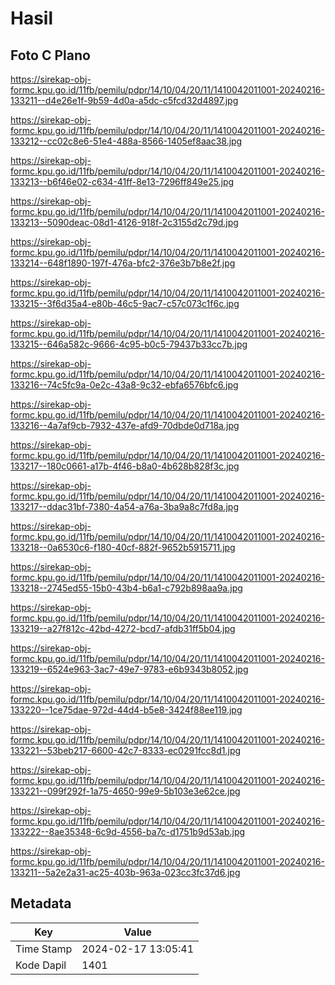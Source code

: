 # Hasil

## Foto C Plano

https://sirekap-obj-formc.kpu.go.id/11fb/pemilu/pdpr/14/10/04/20/11/1410042011001-20240216-133211--d4e26e1f-9b59-4d0a-a5dc-c5fcd32d4897.jpg

https://sirekap-obj-formc.kpu.go.id/11fb/pemilu/pdpr/14/10/04/20/11/1410042011001-20240216-133212--cc02c8e6-51e4-488a-8566-1405ef8aac38.jpg

https://sirekap-obj-formc.kpu.go.id/11fb/pemilu/pdpr/14/10/04/20/11/1410042011001-20240216-133213--b6f46e02-c634-41ff-8e13-7296ff849e25.jpg

https://sirekap-obj-formc.kpu.go.id/11fb/pemilu/pdpr/14/10/04/20/11/1410042011001-20240216-133213--5090deac-08d1-4126-918f-2c3155d2c79d.jpg

https://sirekap-obj-formc.kpu.go.id/11fb/pemilu/pdpr/14/10/04/20/11/1410042011001-20240216-133214--648f1890-197f-476a-bfc2-376e3b7b8e2f.jpg

https://sirekap-obj-formc.kpu.go.id/11fb/pemilu/pdpr/14/10/04/20/11/1410042011001-20240216-133215--3f6d35a4-e80b-46c5-9ac7-c57c073c1f6c.jpg

https://sirekap-obj-formc.kpu.go.id/11fb/pemilu/pdpr/14/10/04/20/11/1410042011001-20240216-133215--646a582c-9666-4c95-b0c5-79437b33cc7b.jpg

https://sirekap-obj-formc.kpu.go.id/11fb/pemilu/pdpr/14/10/04/20/11/1410042011001-20240216-133216--74c5fc9a-0e2c-43a8-9c32-ebfa6576bfc6.jpg

https://sirekap-obj-formc.kpu.go.id/11fb/pemilu/pdpr/14/10/04/20/11/1410042011001-20240216-133216--4a7af9cb-7932-437e-afd9-70dbde0d718a.jpg

https://sirekap-obj-formc.kpu.go.id/11fb/pemilu/pdpr/14/10/04/20/11/1410042011001-20240216-133217--180c0661-a17b-4f46-b8a0-4b628b828f3c.jpg

https://sirekap-obj-formc.kpu.go.id/11fb/pemilu/pdpr/14/10/04/20/11/1410042011001-20240216-133217--ddac31bf-7380-4a54-a76a-3ba9a8c7fd8a.jpg

https://sirekap-obj-formc.kpu.go.id/11fb/pemilu/pdpr/14/10/04/20/11/1410042011001-20240216-133218--0a6530c6-f180-40cf-882f-9652b5915711.jpg

https://sirekap-obj-formc.kpu.go.id/11fb/pemilu/pdpr/14/10/04/20/11/1410042011001-20240216-133218--2745ed55-15b0-43b4-b6a1-c792b898aa9a.jpg

https://sirekap-obj-formc.kpu.go.id/11fb/pemilu/pdpr/14/10/04/20/11/1410042011001-20240216-133219--a27f812c-42bd-4272-bcd7-afdb31ff5b04.jpg

https://sirekap-obj-formc.kpu.go.id/11fb/pemilu/pdpr/14/10/04/20/11/1410042011001-20240216-133219--6524e963-3ac7-49e7-9783-e6b9343b8052.jpg

https://sirekap-obj-formc.kpu.go.id/11fb/pemilu/pdpr/14/10/04/20/11/1410042011001-20240216-133220--1ce75dae-972d-44d4-b5e8-3424f88ee119.jpg

https://sirekap-obj-formc.kpu.go.id/11fb/pemilu/pdpr/14/10/04/20/11/1410042011001-20240216-133221--53beb217-6600-42c7-8333-ec0291fcc8d1.jpg

https://sirekap-obj-formc.kpu.go.id/11fb/pemilu/pdpr/14/10/04/20/11/1410042011001-20240216-133221--099f292f-1a75-4650-99e9-5b103e3e62ce.jpg

https://sirekap-obj-formc.kpu.go.id/11fb/pemilu/pdpr/14/10/04/20/11/1410042011001-20240216-133222--8ae35348-6c9d-4556-ba7c-d1751b9d53ab.jpg

https://sirekap-obj-formc.kpu.go.id/11fb/pemilu/pdpr/14/10/04/20/11/1410042011001-20240216-133211--5a2e2a31-ac25-403b-963a-023cc3fc37d6.jpg


## Metadata

| Key        | Value               |
| ---------- | ------------------- |
| Time Stamp | 2024-02-17 13:05:41 |
| Kode Dapil | 1401                |



